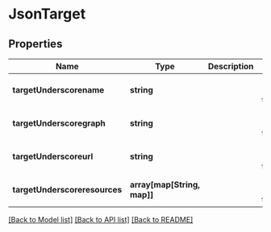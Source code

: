 # JsonTarget

## Properties
Name | Type | Description | Notes
------------ | ------------- | ------------- | -------------
**targetUnderscorename** | **string** |  | [optional] [default to null]
**targetUnderscoregraph** | **string** |  | [optional] [default to null]
**targetUnderscoreurl** | **string** |  | [optional] [default to null]
**targetUnderscoreresources** | **array[map[String, map]]** |  | [optional] [default to null]

[[Back to Model list]](../README.md#documentation-for-models) [[Back to API list]](../README.md#documentation-for-api-endpoints) [[Back to README]](../README.md)


